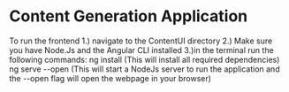 # Content Generation Application 


To run the frontend
1.) navigate to the ContentUI directory
2.) Make sure you have Node.Js and the Angular CLI installed
3.)in the terminal run the following commands:
      ng install   (This will install all required dependencies)
      ng serve --open (This will start a NodeJs server to run the application and the --open flag will open the webpage in your browser) 
      
      
 
